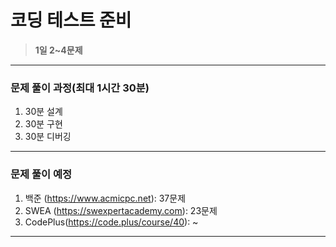 # 코딩 테스트 준비

>**1일 2~4문제**

---


### 문제 풀이 과정(최대 1시간 30분)
1. 30분 설계
2. 30분 구현
3. 30분 디버깅


---


### 문제 풀이 예정
1. 백준  (https://www.acmicpc.net): 37문제
2. SWEA  (https://swexpertacademy.com): 23문제
3. CodePlus(https://code.plus/course/40): ~


---

